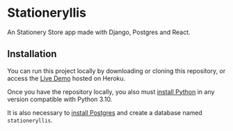 # Stationeryllis

An Stationery Store app made with Django, Postgres and React.

## Installation

You can run this project locally by downloading or cloning this repository, or access the [Live Demo](https://pages.github.com/) hosted on Heroku.

Once you have the repository locally, you also must [install Python](https://www.python.org/downloads/) in any version compatible with Python 3.10.

It is also necessary to [install Postgres](https://www.postgresql.org/download/) and create a database named `stationeryllis`.
